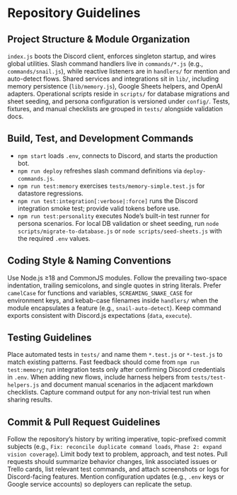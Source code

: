 # Repository Guidelines

## Project Structure & Module Organization
`index.js` boots the Discord client, enforces singleton startup, and wires global utilities. Slash command handlers live in `commands/*.js` (e.g., `commands/snail.js`), while reactive listeners are in `handlers/` for mention and auto-detect flows. Shared services and integrations sit in `lib/`, including memory persistence (`lib/memory.js`), Google Sheets helpers, and OpenAI adapters. Operational scripts reside in `scripts/` for database migrations and sheet seeding, and persona configuration is versioned under `config/`. Tests, fixtures, and manual checklists are grouped in `tests/` alongside validation docs.

## Build, Test, and Development Commands
- `npm start` loads `.env`, connects to Discord, and starts the production bot.
- `npm run deploy` refreshes slash command definitions via `deploy-commands.js`.
- `npm run test:memory` exercises `tests/memory-simple.test.js` for datastore regressions.
- `npm run test:integration[:verbose|:force]` runs the Discord integration smoke test; provide valid tokens before use.
- `npm run test:personality` executes Node’s built-in test runner for persona scenarios.
For local DB validation or sheet seeding, run `node scripts/migrate-to-database.js` or `node scripts/seed-sheets.js` with the required `.env` values.

## Coding Style & Naming Conventions
Use Node.js ≥18 and CommonJS modules. Follow the prevailing two-space indentation, trailing semicolons, and single quotes in string literals. Prefer `camelCase` for functions and variables, `SCREAMING_SNAKE_CASE` for environment keys, and kebab-case filenames inside `handlers/` when the module encapsulates a feature (e.g., `snail-auto-detect`). Keep command exports consistent with Discord.js expectations (`data`, `execute`).

## Testing Guidelines
Place automated tests in `tests/` and name them `*.test.js` or `*-test.js` to match existing patterns. Fast feedback should come from `npm run test:memory`; run integration tests only after confirming Discord credentials in `.env`. When adding new flows, include harness helpers from `tests/test-helpers.js` and document manual scenarios in the adjacent markdown checklists. Capture command output for any non-trivial test run when sharing results.

## Commit & Pull Request Guidelines
Follow the repository’s history by writing imperative, topic-prefixed commit subjects (e.g., `Fix: reconcile duplicate command loads`, `Phase 2: expand vision coverage`). Limit body text to problem, approach, and test notes. Pull requests should summarize behavior changes, link associated issues or Trello cards, list relevant test commands, and attach screenshots or logs for Discord-facing features. Mention configuration updates (e.g., `.env` keys or Google service accounts) so deployers can replicate the setup.
